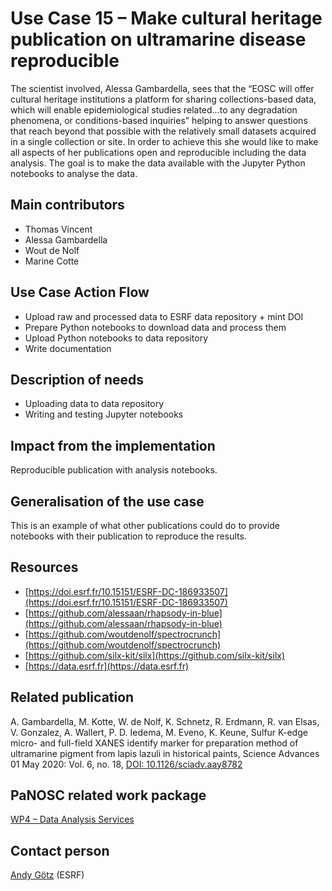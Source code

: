 Use Case 15 – Make cultural heritage publication on ultramarine disease reproducible
=========================================================	
The scientist involved, Alessa Gambardella, sees that the “EOSC will offer cultural heritage institutions a platform for sharing collections-based data, which will enable epidemiological studies related…to any degradation phenomena, or conditions-based inquiries” helping to answer questions that reach beyond that possible with the relatively small datasets acquired in a single collection or site. In order to achieve this she would like to make all aspects of her publications open and reproducible including the data analysis.
The goal is to make the data available with the Jupyter Python notebooks to analyse the data.

Main contributors
------	
* Thomas Vincent
* Alessa Gambardella
* Wout de Nolf
* Marine Cotte

Use Case Action Flow
------	
* Upload raw and processed data to ESRF data repository + mint DOI
* Prepare Python notebooks to download data and process them
* Upload Python notebooks to data repository
* Write documentation

Description of needs
------	
* Uploading data to data repository
* Writing and testing Jupyter notebooks

Impact from the implementation
------	
Reproducible publication with analysis notebooks.

Generalisation of the use case
------	
This is an example of what other publications could do to provide notebooks with their publication to reproduce the results.

Resources
------	
* [https://doi.esrf.fr/10.15151/ESRF-DC-186933507](https://doi.esrf.fr/10.15151/ESRF-DC-186933507)
* [https://github.com/alessaan/rhapsody-in-blue](https://github.com/alessaan/rhapsody-in-blue)
* [https://github.com/woutdenolf/spectrocrunch](https://github.com/woutdenolf/spectrocrunch)
* [https://github.com/silx-kit/silx](https://github.com/silx-kit/silx)
* [https://data.esrf.fr](https://data.esrf.fr)

Related publication
------	
A. Gambardella, M. Kotte, W. de Nolf, K. Schnetz, R. Erdmann, R. van Elsas, V. Gonzalez, A. Wallert, P. D. Iedema, M. Eveno, K. Keune, Sulfur K-edge micro- and full-field XANES identify marker for preparation method of ultramarine pigment from lapis lazuli in historical paints, Science Advances  01 May 2020: Vol. 6, no. 18, [DOI: 10.1126/sciadv.aay8782](https://doi.org/10.1126/sciadv.aay8782)

PaNOSC related work package
------	
[WP4 – Data Analysis Services](https://www.panosc.eu/work-packages/work-package-4-data-analysis-services/)

Contact person
------	
[Andy Götz](mailto:andy.gotz@esrf.fr) (ESRF)
